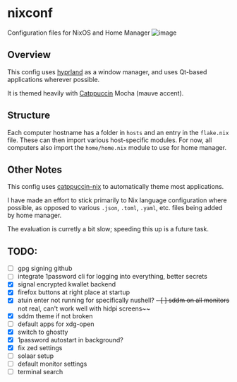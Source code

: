 # nixconf

Configuration files for NixOS and Home Manager
![image](https://github.com/user-attachments/assets/7e27dec8-1485-4878-88d9-a9dbe81463a1)

## Overview

This config uses [hyprland](https://hyprland.org/) as a window manager, and uses Qt-based applications wherever possible.

It is themed heavily with [Catppuccin](https://catppuccin.com/) Mocha (mauve accent).

## Structure

Each computer hostname has a folder in `hosts` and an entry in the `flake.nix` file. These can then import various host-specific modules.
For now, all computers also import the `home/home.nix` module to use for home manager.

## Other Notes

This config uses [catppuccin-nix](https://github.com/catppuccin/nix) to automatically theme most applications.

I have made an effort to stick primarily to Nix language configuration where possible, as opposed to various `.json`, `.toml`, `.yaml`, etc. files being added by home manager.

The evaluation is curretly a bit slow; speeding this up is a future task.

## TODO:

- [ ] gpg signing github
- [ ] integrate 1password cli for logging into everything, better secrets
- [x] signal encrypted kwallet backend
- [x] firefox buttons at right place at startup
- [x] atuin enter not running for specifically nushell?
      ~~- [ ] sddm on all monitors~~ not real, can't work well with hidpi screens~~
- [x] sddm theme if not broken
- [ ] default apps for xdg-open
- [x] switch to ghostty
- [x] 1password autostart in background?
- [x] fix zed settings
- [ ] solaar setup
- [ ] default monitor settings
- [ ] terminal search
